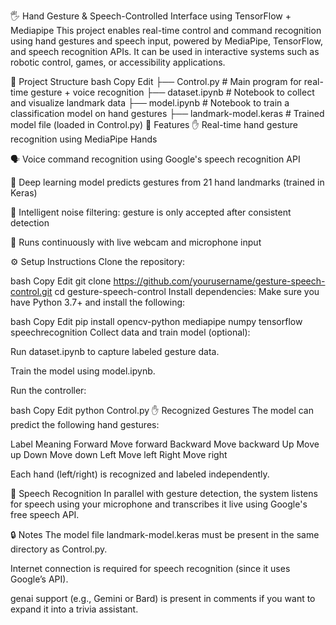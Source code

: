 🖐️ Hand Gesture & Speech-Controlled Interface using TensorFlow + Mediapipe
This project enables real-time control and command recognition using hand gestures and speech input, powered by MediaPipe, TensorFlow, and speech recognition APIs. It can be used in interactive systems such as robotic control, games, or accessibility applications.

📁 Project Structure
bash
Copy
Edit
├── Control.py         # Main program for real-time gesture + voice recognition
├── dataset.ipynb      # Notebook to collect and visualize landmark data
├── model.ipynb        # Notebook to train a classification model on hand gestures
├── landmark-model.keras  # Trained model file (loaded in Control.py)
🚀 Features
✋ Real-time hand gesture recognition using MediaPipe Hands

🗣️ Voice command recognition using Google's speech recognition API

🧠 Deep learning model predicts gestures from 21 hand landmarks (trained in Keras)

🧪 Intelligent noise filtering: gesture is only accepted after consistent detection

🔁 Runs continuously with live webcam and microphone input

⚙️ Setup Instructions
Clone the repository:

bash
Copy
Edit
git clone https://github.com/yourusername/gesture-speech-control.git
cd gesture-speech-control
Install dependencies:
Make sure you have Python 3.7+ and install the following:

bash
Copy
Edit
pip install opencv-python mediapipe numpy tensorflow speechrecognition
Collect data and train model (optional):

Run dataset.ipynb to capture labeled gesture data.

Train the model using model.ipynb.

Run the controller:

bash
Copy
Edit
python Control.py
✋ Recognized Gestures
The model can predict the following hand gestures:

Label	Meaning
Forward	Move forward
Backward	Move backward
Up	Move up
Down	Move down
Left	Move left
Right	Move right

Each hand (left/right) is recognized and labeled independently.

🎤 Speech Recognition
In parallel with gesture detection, the system listens for speech using your microphone and transcribes it live using Google's free speech API.

🔒 Notes
The model file landmark-model.keras must be present in the same directory as Control.py.

Internet connection is required for speech recognition (since it uses Google’s API).

genai support (e.g., Gemini or Bard) is present in comments if you want to expand it into a trivia assistant.
